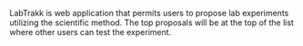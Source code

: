 LabTrakk is web application that permits users to propose lab experiments utilizing the scientific method. The top proposals will be at the top of the list where other users can test the experiment.